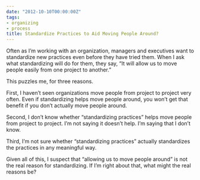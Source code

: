 ```yaml
---
date: "2012-10-10T00:00:00Z"
tags:
- organizing
- process
title: Standardize Practices to Aid Moving People Around?
---
```


Often as I’m working with an organization,
managers and executives want to standardize new practices
even before they have tried them.
When I ask what standardizing will do for them,
they say,
“It will allow us to move people easily from one project to another.”

This puzzles me, for three reasons.

First,
I haven’t seen organizations move people
from project to project very often.
Even if standardizing helps move people around,
you won’t get that benefit
if you don’t actually move people around.

Second,
I don’t know whether “standardizing practices”
helps move people from project to project.
I’m not saying it doesn’t help.
I’m saying that I don’t know.

Third,
I’m not sure whether “standardizing practices”
actually standardizes the practices in any meaningful way.

Given all of this,
I suspect that “allowing us to move people around”
is not the real reason for standardizing.
If I’m right about that,
what might the real reasons be?
